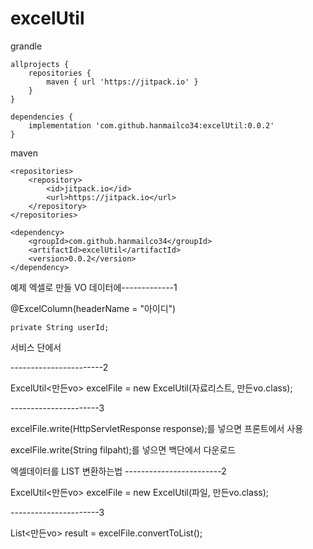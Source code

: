 # excelUtil

grandle
```
allprojects {
	repositories {
		maven { url 'https://jitpack.io' }
	}
}
```
```
dependencies {
	implementation 'com.github.hanmailco34:excelUtil:0.0.2'
}
```
maven
```
<repositories>
	<repository>
	    <id>jitpack.io</id>
	    <url>https://jitpack.io</url>
	</repository>
</repositories>
```
```
<dependency>
    <groupId>com.github.hanmailco34</groupId>
    <artifactId>excelUtil</artifactId>
    <version>0.0.2</version>
</dependency>
```

예제
엑셀로 만들 VO 데이터에-------------1

  @ExcelColumn(headerName = "아이디")
  
	private String userId;
	
서비스 단에서

-----------------------2

ExcelUtil<만든vo> excelFile = new ExcelUtil(자료리스트, 만든vo.class);

----------------------3

excelFile.write(HttpServletResponse response);를 넣으면 프론트에서 사용

excelFile.write(String filpaht);를 넣으면 백단에서 다운로드

엑셀데이터를 LIST 변환하는법
------------------------2

ExcelUtil<만든vo> excelFile = new ExcelUtil(파일, 만든vo.class);

----------------------3

List<만든vo> result = excelFile.convertToList();
